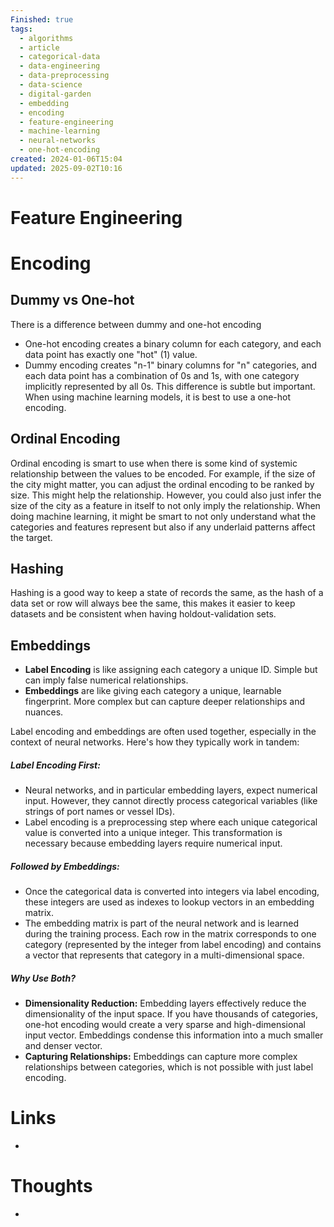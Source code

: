 ```yaml
---
Finished: true
tags:
  - algorithms
  - article
  - categorical-data
  - data-engineering
  - data-preprocessing
  - data-science
  - digital-garden
  - embedding
  - encoding
  - feature-engineering
  - machine-learning
  - neural-networks
  - one-hot-encoding
created: 2024-01-06T15:04
updated: 2025-09-02T10:16
---
```



# Feature Engineering



# Encoding 
## Dummy vs One-hot
There is a difference between dummy and one-hot encoding
- One-hot encoding creates a binary column for each category, and each data point has exactly one "hot" (1) value.
- Dummy encoding creates "n-1" binary columns for "n" categories, and each data point has a combination of 0s and 1s, with one category implicitly represented by all 0s.
This difference is subtle but important. When using machine learning models, it is best to use a one-hot encoding. 

## Ordinal Encoding
Ordinal encoding is smart to use when there is some kind of systemic relationship between the values to be encoded. For example, if the size of the city might matter, you can adjust the ordinal encoding to be ranked by size. This might help the relationship. However, you could also just infer the size of the city as a feature in itself to not only imply the relationship. When doing machine learning, it might be smart to not only understand what the categories and features represent but also if any underlaid patterns affect the target. 


## Hashing
Hashing is a good way to keep a state of records the same, as the hash of a data set or row will always bee the same, this makes it easier to keep datasets and be consistent when having holdout-validation sets.


## Embeddings
- **Label Encoding** is like assigning each category a unique ID. Simple but can imply false numerical relationships.
- **Embeddings** are like giving each category a unique, learnable fingerprint. More complex but can capture deeper relationships and nuances.

Label encoding and embeddings are often used together, especially in the context of neural networks. Here's how they typically work in tandem:

##### **Label Encoding First:**
- Neural networks, and in particular embedding layers, expect numerical input. However, they cannot directly process categorical variables (like strings of port names or vessel IDs).
- Label encoding is a preprocessing step where each unique categorical value is converted into a unique integer. This transformation is necessary because embedding layers require numerical input.
##### **Followed by Embeddings:**
- Once the categorical data is converted into integers via label encoding, these integers are used as indexes to lookup vectors in an embedding matrix.
- The embedding matrix is part of the neural network and is learned during the training process. Each row in the matrix corresponds to one category (represented by the integer from label encoding) and contains a vector that represents that category in a multi-dimensional space.
##### **Why Use Both?**
- **Dimensionality Reduction:** Embedding layers effectively reduce the dimensionality of the input space. If you have thousands of categories, one-hot encoding would create a very sparse and high-dimensional input vector. Embeddings condense this information into a much smaller and denser vector.
- **Capturing Relationships:** Embeddings can capture more complex relationships between categories, which is not possible with just label encoding.


# Links
- 

# Thoughts 
- 


